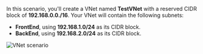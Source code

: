 In this scenario, you'll create a VNet named **TestVNet** with a reserved CIDR block of **192.168.0.0./16**. Your VNet will contain the following subnets:

- **FrontEnd**, using **192.168.1.0/24** as its CIDR block.
- **BackEnd**, using **192.168.2.0/24** as its CIDR block.

![VNet scenario](./media/vpn-gateway-basic-vnet-scenario-include/vnet-scenario.png)
